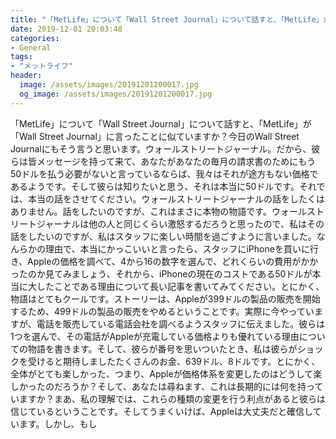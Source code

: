 ```yaml
---
title: "「MetLife」について「Wall Street Journal」について話すと、「MetLife」が「Wall Street Journal」に言ったことに似ていますか？"
date: 2019-12-01 20:03:48
categories:
- General
tags:
- "メットライフ"
header:
  image: /assets/images/20191201200017.jpg
  og_image: /assets/images/20191201200017.jpg
---
```


「MetLife」について「Wall Street Journal」について話すと、「MetLife」が「Wall Street Journal」に言ったことに似ていますか？今日のWall Street Journalにもそう言うと思います。ウォールストリートジャーナル。だから、彼らは皆メッセージを持って来て、あなたがあなたの毎月の請求書のためにもう50ドルを払う必要がないと言っているならば、我々はそれが途方もない価格であるようです。そして彼らは知りたいと思う、それは本当に50ドルです。それでは、本当の話をさせてください。ウォールストリートジャーナルの話をしたくはありません。話をしたいのですが、これはまさに本物の物語です。ウォールストリートジャーナルは他の人と同じくらい激怒するだろうと思ったので、私はその話をしたいのですが、私はスタッフに楽しい時間を過ごすように言いました。なんらかの理由で、本当にかっこいいと言ったら、スタッフにiPhoneを買いに行き、Appleの価格を調べて、4から16の数字を選んで、どれくらいの費用がかかったのか見てみましょう、それから、iPhoneの現在のコストである50ドルが本当に大したことである理由について長い記事を書いてみてください。とにかく、物語はとてもクールです。ストーリーは、Appleが399ドルの製品の販売を開始するため、499ドルの製品の販売をやめるということです。実際に今やっていますが、電話を販売している電話会社を調べるようスタッフに伝えました。彼らは1つを選んで、その電話がAppleが充電している価格よりも優れている理由についての物語を書きます。そして、彼らが番号を思いついたとき、私は彼らがショックを受けると期待しましたたくさんのお金、639ドル、8ドルです。とにかく、全体がとても楽しかった、つまり、Appleが価格体系を変更したのはどうして楽しかったのだろうか？そして、あなたは尋ねます、これは長期的には何を持っていますか？まあ、私の理解では、これらの種類の変更を行う利点があると彼らは信じているということです。そしてうまくいけば、Appleは大丈夫だと確信しています。しかし、もし
